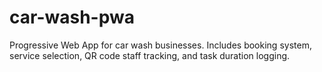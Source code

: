 # car-wash-pwa
Progressive Web App for car wash businesses. Includes booking system, service selection, QR code staff tracking, and task duration logging.
